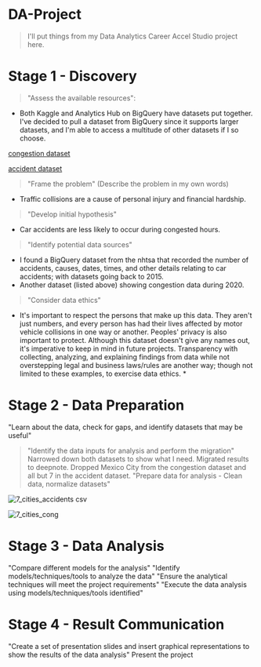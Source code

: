 # DA-Project
> I'll put things from my Data Analytics Career Accel Studio project here.
# Stage 1 - Discovery

> "Assess the available resources":
> 
  * Both Kaggle and Analytics Hub on BigQuery have datasets put together. I've decided to pull a dataset from BigQuery since it supports larger datasets, and       I'm able to access a multitude of other datasets if I so choose.
  
  [congestion dataset](https://console.cloud.google.com/bigquery?project=stalwart-topic-372019&ws=!1m18!1m4!4m3!1sbigquery-public-data!2scovid19_google_mobility!3smobility_report!1m4!4m3!1sbigquery-public-data!2scovid19_geotab_mobility_impact!3scity_congestion!1m3!8m2!1s969132371377!2s12eb8ac73aab45439c9e07cfdbb3e4da!1m3!8m2!1s969132371377!2s443349a901e64a429d62e942433449b0)
  
  [accident dataset](https://console.cloud.google.com/bigquery?project=stalwart-topic-372019&ws=!1m18!1m4!4m3!1sbigquery-public-data!2scovid19_google_mobility!3smobility_report!1m4!4m3!1sbigquery-public-data!2snhtsa_traffic_fatalities!3s%20accident_2020!1m3!8m2!1s969132371377!2s12eb8ac73aab45439c9e07cfdbb3e4da!1m3!8m2!1s969132371377!2s443349a901e64a429d62e942433449b0)
  
> "Frame the problem" (Describe the problem in my own words)

  * Traffic collisions are a cause of personal injury and financial hardship. 
  
> "Develop initial hypothesis"

  * Car accidents are less likely to occur during congested hours.
  
> "Identify potential data sources"

  * I found a BigQuery dataset from the nhtsa that recorded the number of accidents, causes, dates, times, and other details relating to car accidents; with datasets going back to 2015. 
  * Another dataset (listed above) showing congestion data during 2020.
  
> "Consider data ethics"

  * It's important to respect the persons that make up this data. They aren't just numbers, and every person has had their lives affected by motor vehicle collisions in one way or another. Peoples' privacy is also important to protect. Although this dataset doesn't give any names out, it's imperative to keep in mind in future projects. Transparency with collecting, analyzing, and explaining findings from data while not overstepping legal and business laws/rules are another way; though not limited to these examples, to exercise data ethics. *
  
# Stage 2 - Data Preparation
"Learn about the data, check for gaps, and identify datasets that may be useful"
 
> "Identify the data inputs for analysis and perform the migration"
  Narrowed down both datasets to show what I need. Migrated results to deepnote. Dropped Mexico City from the congestion dataset and all but 7 in the accident dataset.
> "Prepare data for analysis - Clean data, normalize datasets"

![7_cities_accidents csv](https://user-images.githubusercontent.com/114529109/209414465-973b2cd7-e2a4-40e5-9886-0f3bfb27ed07.png)

![7_cities_cong](https://user-images.githubusercontent.com/114529109/209414469-5ebfde53-57c9-4412-ba97-b092fb848704.png)


# Stage 3 - Data Analysis
"Compare different models for the analysis"
"Identify models/techniques/tools to analyze the data"
"Ensure the analytical techniques will meet the project requirements"
"Execute the data analysis using models/techniques/tools identified"
# Stage 4 - Result Communication
"Create a set of presentation slides and insert graphical representations to show the results of the data analysis"
Present the project

